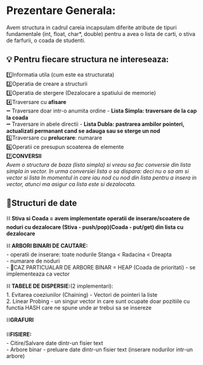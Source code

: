 # Prezentare Generala:
Avem structura in cadrul careia incapsulam diferite atribute de tipuri fundamentale (int, float, char*, double) pentru a avea o lista de carti, o stiva de farfurii, o coada de studenti.

## 💡 Pentru fiecare structura ne intereseaza:</br>
1️⃣Informatia utila (cum este ea structurata)</br>
2️⃣Operatia de creare a structurii</br>
3️⃣Operatia de stergere (Dezalocare a spatiului de memorie)</br>
4️⃣Traversare cu **afisare**</br>
➖ Traversare doar intr-o anumita ordine - **Lista Simpla: traversare de la cap la coada**</br>
➖ Traversare in abele directii - **Lista Dubla: pastrarea ambilor pointeri, actualizati permanant cand se adauga sau se sterge un nod**</br>
5️⃣Traversare cu **prelucrare**: numarare</br>
6️⃣Operatii ce presupun scoaterea de elemente</br>
7️⃣**CONVERSII**</br>
*Avem o structura de baza (lista simpla) si vreau sa fac conversie din lista simpla in vector.* *In urma conversiei lista o sa dispara: deci nu o sa am si vector si lista*
*In momentul in care iau nod cu nod din lista pentru a insera in vector, atunci ma asigur ca lista este si dezalocata.*

## 🚩Structuri de date
⛓️ **Stiva si Coada = avem implementate operatii de inserare/scoatere de noduri cu dezalocare (Stiva - push/pop)(Coada - put/get) din lista cu dezalocare**</br>

⛓️ **ARBORI BINARI DE CAUTARE:**</br>
     - operatii de inserare: toate nodurile Stanga < Radacina < Dreapta</br>
     - numarare de noduri</br>
     - 🔺CAZ PARTICUALAR DE ARBORE BINAR = HEAP (Coada de prioritati) - se implementeaza ca vector</br>
    
⛓️ **TABELE DE DISPERSIE:**(2 implementari):</br>
     1. Evitarea coeziunilor (Chaining) - Vectori de pointeri la liste</br>
     2. Linear Probing - un singur vector in care sunt ocupate doar pozitiile cu functia HASH care ne spune unde ar trebui sa se insereze</br>
 
⛓️**GRAFURI**</br>

⛓️**FISIERE:**</br>
      - Citire/Salvare date dintr-un fisier text</br>
      - Arbore binar - preluare date dintr-un fisier text (inserare nodurilor intr-un arbore)</br>
                         
